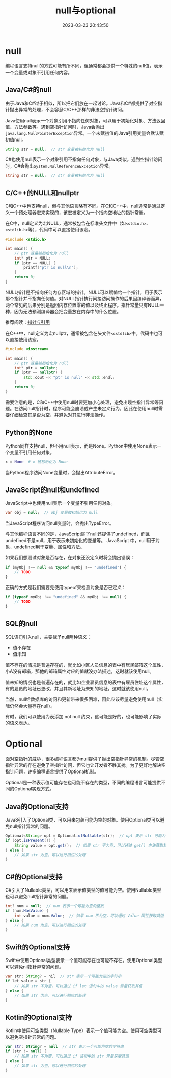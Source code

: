 ﻿---
title: null与optional
date: 2023-03-23 20:43:50
summary: 本文讨论编程语言中常见的null，还着重讨论了空指针异常与optional机制。
tags:
- 程序设计
categories:
- 程序设计
---

# null

编程语言支持null的方式可能有所不同，但通常都会提供一个特殊的null值，表示一个变量或对象不引用任何内容。

## Java/C#的null

由于Java和C#过于相似，所以把它们放在一起讨论。Java和C#都提供了对空指针抛出异常的处理，不会容忍C/C++那样的非法空指针访问。

Java使用null表示一个对象引用不指向任何对象，可以用于初始化对象、方法返回值、方法参数等。遇到空指针访问时，Java会抛出`java.lang.NullPointerException`异常。一个未赋初值的Java引用变量会默认赋初值null。

```java
String str = null;  // str 变量被初始化为 null
```

C#也使用null表示一个对象引用不指向任何对象，与Java类似。遇到空指针访问时，C#会抛出`System.NullReferenceException`异常。

```csharp
string str = null;  // str 变量被初始化为 null
```
## C/C++的NULL和nullptr

C和C++中也支持null，但与其他语言略有不同。在C和C++中，null通常是通过定义一个预处理器宏来实现的，该宏被定义为一个指向空地址的指针常量。

在C中，null定义为宏NULL，通常被包含在标准头文件中（如`<stdio.h>`、`<stdlib.h>`等），代码中可以直接使用该宏。

```c
#include <stdio.h>

int main() {
    // ptr 变量被初始化为 null
    int* ptr = NULL;
    if (ptr == NULL) {
        printf("ptr is null\n");
    }
    return 0;
}
```

NULL指针是不指向任何内存区域的指针。NULL可以赋值给一个指针，用于表示那个指针并不指向任何值。对NULL指针执行间接访问操作的后果因编译器而异，两个常见的后果分别是返回内存位置零的值以及终止程序。指针常量只有NULL一种，因为无法预测编译器会把变量放在内存中的什么位置。

推荐阅读：[指针与引用](https://blankspace.blog.csdn.net/article/details/128910562)

在C++中，null定义为宏nullptr，通常被包含在头文件`<cstdlib>`中。代码中也可以直接使用该宏。

```cpp
#include <iostream>

int main() {
    // ptr 变量被初始化为 null
    int* ptr = nullptr;
    if (ptr == nullptr) {
        std::cout << "ptr is null" << std::endl;
    }
    return 0;
}
```

需要注意的是，C和C++中使用null时要更加小心处理，避免出现空指针异常等问题。在访问null指针时，程序可能会崩溃或产生未定义行为，因此在使用null时需要仔细检查其是否为空，并避免对其进行非法操作。

## Python的None

Python同样支持null，但不用null表示，而是None。Python中使用None表示一个变量不引用任何对象。

```python
x = None  # x 被初始化为 None
```

当Python程序访问None变量时，会抛出AttributeError。

## JavaScript的null和undefined

JavaScript中也使用null表示一个变量不引用任何对象。

```java
var obj = null;  // obj 变量被初始化为 null
```

当JavaScript程序访问null变量时，会抛出TypeError。

与其他编程语言不同的是，JavaScript除了null还提供了undefined，而且undefined不是null，用于表示未初始化的变量等。
JavaScript 中，null用于对象，undefined用于变量、属性和方法。

如果我们想测试对象是否存在，在对象还没定义时将会抛出错误：
```javascript
if (myObj !== null && typeof myObj !== "undefined") {
    // TODO
}
```
正确的方式是我们需要先使用typeof来检测对象是否已定义：
```javascript
if (typeof myObj !== "undefined" && myObj !== null) {
    // TODO
}
```

## SQL的null

SQL语句引入null，主要赋予null两种语义：
- 值不存在
- 值未知

值不存在的情况是普遍存在的，就比如小区人员信息的表中有居民邮箱这个属性，小A没有邮箱，那他的邮箱属性对应的值就没办法描述，这时就该使用null。

值未知的情况也是普遍存在的，就比如企业雇员信息的表中有雇员住址这个属性，有的雇员的地址已更改，并且其新地址为未知的地址，这时就该使用null。

当然，null给数据库的访问和更新带来很多困难，因此应该尽量避免使用null（实际仍然会大量存在null）。

有时，我们可以使用为表添加 not null 约束，这可能是好的，也可能影响了实际的语义表达。

# Optional

面对空指针的威胁，很多编程语言都为null提供了抛出空指针异常的机制。尽管空指针异常的存在避免了空指针访问，但它也让开发者不胜其扰。为了更好地解决空指针问题，许多编程语言提供了Optional机制。

Optional是一种表示值可能存在也可能不存在的类型，不同的编程语言可能提供不同的Optional实现方式。

## Java的Optional支持

Java8引入了Optional类，可以用来包装可能为空的对象。使用Optional类可以避免null指针异常的问题。

```java
Optional<String> opt = Optional.ofNullable(str);  // opt 表示 str 可能为空
if (opt.isPresent()) {
    String value = opt.get();  // 如果 str 不为空，可以通过 get() 方法获取其值
} else {
    // 如果 str 为空，可以进行相应的处理
}
```

## C#的Optional支持

C#引入了Nullable类型，可以用来表示值类型的值可能为空。使用Nullable类型也可以避免null指针异常的问题。

```csharp
int? num = null;  // num 表示一个可能为空的整数
if (num.HasValue) {
    int value = num.Value;  // 如果 num 不为空，可以通过 Value 属性获取其值
} else {
    // 如果 num 为空，可以进行相应的处理
}
```

## Swift的Optional支持

Swift中使用Optional类型表示一个值可能存在也可能不存在。使用Optional类型可以避免nil指针异常的问题。

```java
var str: String? = nil  // str 表示一个可能为空的字符串
if let value = str {
    // 如果 str 不为空，可以通过 if let 语句中的 value 常量获取其值
} else {
    // 如果 str 为空，可以进行相应的处理
}
```

## Kotlin的Optional支持

Kotlin中使用可空类型（Nullable Type）表示一个值可能为空。使用可空类型可以避免空指针异常的问题。

```kotlin
var str: String? = null  // str 表示一个可能为空的字符串
if (str != null) {
    // 如果 str 不为空，可以通过 if 语句中的 str 常量获取其值
} else {
    // 如果 str 为空，可以进行相应的处理
}
```
